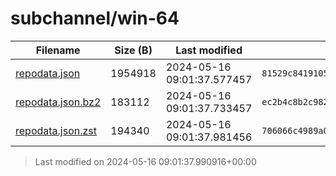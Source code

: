 # subchannel/win-64

| Filename | Size (B) | Last modified | SHA256 | MD5 |
|----------|----------|---------------|--------|-----|
| [repodata.json](repodata.json) | 1954918 | 2024-05-16 09:01:37.577457 | `81529c841910501884001bd9a911954a87695e35d7ba51cbccd0d076ee454051` | `f7c942be50185726c3877db08ef73c95` |
| [repodata.json.bz2](repodata.json.bz2) | 183112 | 2024-05-16 09:01:37.733457 | `ec2b4c8b2c982007d687fd1024d7ade7728b750b7d2cd0f76af85960190f4efb` | `b662bd2672f671e16110a49a499b5eab` |
| [repodata.json.zst](repodata.json.zst) | 194340 | 2024-05-16 09:01:37.981456 | `706066c4989a09111ca05989d1e3d1521509a490931e4bbdf4f9e9c9d2e7fb12` | `a78fe5cff4fe237e032204c2103464a3` |

> Last modified on 2024-05-16 09:01:37.990916+00:00